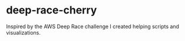 # deep-race-cherry
Inspired by the AWS Deep Race challenge I created helping scripts and visualizations.
